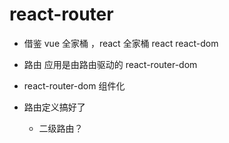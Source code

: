 # react-router

- 借鉴 vue 全家桶 ，react 全家桶
  react
  react-dom
- 路由 
  应用是由路由驱动的
  react-router-dom

- react-router-dom 组件化 
- 路由定义搞好了
  <Router />
  - 二级路由？